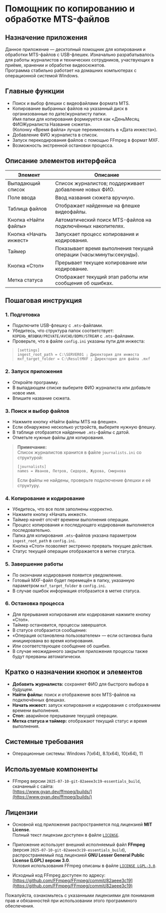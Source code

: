 # Помощник по копированию и обработке MTS-файлов

## Назначение приложения

Данное приложение — десктопный помощник для копирования и обработки MTS-файлов с USB-флешек. Изначально разрабатывалось для работы журналистов и технических сотрудников, участвующих в приёме, хранении и обработке видеосюжетов.  
Программа стабильно работает на домашних компьютерах с операционной системой Windows.

## Главные функции

- Поиск и выбор флешки с видеофайлами формата MTS.  
- Копирование выбранных файлов на указанный диск в организованные по дате/журналисту папки.  
  Имя папки для копирования формируется как «ДеньМесяц ФИОЖурналиста Название сюжета».  
  (Колонку «Время файла» лучше переименовать в «Дата инжеста»).  
- Добавление ФИО журналиста в список.  
- Запуск перекодирования файлов с помощью FFmpeg в формат MXF.  
- Возможность экстренной остановки процесса.

## Описание элементов интерфейса

| Элемент            | Описание                                                      |
|--------------------|---------------------------------------------------------------|
| Выпадающий список  | Список журналистов; поддерживает добавление новых ФИО.         |
| Поле ввода          | Ввод названия сюжета вручную.                                  |
| Таблица файлов      | Отображает найденные на флешке видеофайлы.   |
| Кнопка «Найти файлы» | Автоматический поиск MTS-файлов на подключённых накопителях.  |
| Кнопка «Начать инжест» | Запускает процесс копирования и кодирования.                   |
| Таймер              | Показывает время выполнения текущей операции (часы:минуты:секунды). |
| Кнопка «Стоп»       | Прерывает текущее копирование или кодирование.                  |
| Метка статуса       | Отображает текущий этап работы или сообщения об ошибках.        |

## Пошаговая инструкция

### 1. Подготовка

- Подключите USB-флешку с `.mts`-файлами.  
- Убедитесь, что структура папок соответствует:  
  `КОРЕНЬ_ФЛЭШКИ/PRIVATE/AVCHD/BDMV/STREAM` с `.mts`-файлами.  
- Проверьте, что в файле `config.ini` указаны пути для инжеста:  

> ```
>[settings]
>ingest_root_path = C:\SERVER01 ; Директория для инжеста
>mxf_target_folder = C:\ResultMXF ; Директория для файла .mxf
> ```

### 2. Запуск приложения

- Откройте программу.  
- В выпадающем списке выберите ФИО журналиста или добавьте новое имя.  
- Впишите название сюжета.

### 3. Поиск и выбор файлов

- Нажмите кнопку «Найти файлы MTS на флешке».  
- Если обнаружено несколько устройств, выберите нужную флешку.  
- В таблице отобразятся найденные `.mts`-файлы с датой.  
- Отметьте нужные файлы для копирования.

> **Примечание:**  
> Список журналистов хранится в файле `journalists.ini` со структурой:  
> ```
> [journalists]
> names = Иванов, Петров, Сидоров, Журова, Смирнова
> ```  
> Если файлы не найдены, проверьте подключение флешки и её структуру.

### 4. Копирование и кодирование

- Убедитесь, что все поля заполнены корректно.  
- Нажмите кнопку «Начать инжест».  
- Таймер начнёт отсчёт времени выполнения операции.  
- Процесс копирования и последующего кодирования выполняется последовательно.  
- Папка для копирования `.mts`-файлов указана параметром `ingest_root_path` в `config.ini`.  
- Кнопка «Стоп» позволяет экстренно прервать текущие действия.  
- Статус текущей операции отображается в метке статуса.

### 5. Завершение работы

- По окончании кодирования появится уведомление.  
- Готовый MXF-файл будет перемещён в папку, указанную параметром `mxf_target_folder` в `config.ini`.  
- В случае ошибок информация отобразится в метке статуса.

### 6. Остановка процесса

- Для прерывания копирования или кодирования нажмите кнопку «Стоп».  
- Таймер остановится, процессы завершатся.  
- В статусе отобразится сообщение:  
- «Операция остановлена пользователем» — если остановка была инициирована во время копирования.  
- Или соответствующее сообщение об ошибке.  
- В случае неожиданного закрытия приложения процессы также будут прерваны автоматически.

## Кратко о назначении кнопок и элементов

- **Добавить журналиста:** сохраняет ФИО для быстрого выбора в будущем.  
- **Найти файлы:** поиск и отображение всех MTS-файлов на подключённых флешках.  
- **Начать инжест:** запуск копирования и кодирования с отображением времени выполнения.  
- **Стоп:** аварийное прерывание текущей операции.  
- **Метка статуса и таймер:** отображают текущий статус и время выполнения.

## Системные требования

- Операционные системы: Windows 7(x64), 8.1(x64), 10(x64), 11  

## Используемые компоненты

- FFmpeg версии `2025-07-10-git-82aeee3c19-essentials_build`, скачанный с сайта:  
[https://www.gyan.dev/ffmpeg/builds/](https://www.gyan.dev/ffmpeg/builds/)

## Лицензии

- Основной код приложения распространяется под лицензией **MIT License**.  
  Полный текст лицензии доступен в файле [`LICENSE`](./LICENSE).

- Приложение использует внешний исполняемый файл **FFmpeg** (версия `2025-07-10-git-82aeee3c19-essentials_build`), распространяемый под лицензией **GNU Lesser General Public License (LGPL) версии 3.0**.  
  Условия использования FFmpeg описаны в файле [`LICENSE LGPL-3.0`](./LICENSE%20LGPL-3.0).

- Исходный код FFmpeg доступен по адресу:  
  [https://github.com/FFmpeg/FFmpeg/commit/82aeee3c19](https://github.com/FFmpeg/FFmpeg/commit/82aeee3c19)

Пожалуйста, ознакомьтесь с указанными лицензиями для понимания прав и обязанностей при использовании этого программного обеспечения.
